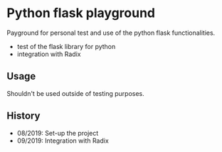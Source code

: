# Python flask playground
 
Payground for personal test and use of the python flask functionalities.
+ test of the flask library for python
+ integration with Radix


## Usage

Shouldn't be used outside of testing purposes.

## History

+ 08/2019: Set-up the project
+ 09/2019: Integration with Radix
